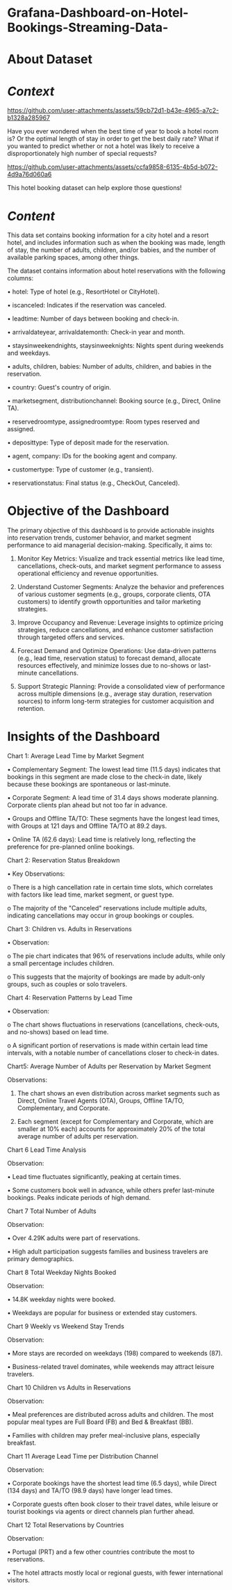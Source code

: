 # Grafana-Dashboard-on-Hotel-Bookings-Streaming-Data-

# About Dataset
# *Context*

https://github.com/user-attachments/assets/59cb72d1-b43e-4965-a7c2-b1328a285967


Have you ever wondered when the best time of year to book a hotel room is? Or the optimal length of stay in order to get the best daily rate? What if you wanted to predict whether or not a hotel was likely to receive a disproportionately high number of special requests?

https://github.com/user-attachments/assets/ccfa9858-6135-4b5d-b072-4d9a76d060a6



This hotel booking dataset can help explore those questions!

# *Content*
This data set contains booking information for a city hotel and a resort hotel, and includes information such as when the booking was made, length of stay, the number of adults, children, and/or babies, and the number of available parking spaces, among other things.

The dataset contains information about hotel reservations with the following columns:

•	hotel: Type of hotel (e.g., ResortHotel or CityHotel).

•	iscanceled: Indicates if the reservation was canceled.

•	leadtime: Number of days between booking and check-in.

•	arrivaldateyear, arrivaldatemonth: Check-in year and month.

•	staysinweekendnights, staysinweeknights: Nights spent during weekends and weekdays.

•	adults, children, babies: Number of adults, children, and babies in the reservation.

•	country: Guest's country of origin.

•	marketsegment, distributionchannel: Booking source (e.g., Direct, Online TA).

•	reservedroomtype, assignedroomtype: Room types reserved and assigned.

•	deposittype: Type of deposit made for the reservation.

•	agent, company: IDs for the booking agent and company.

•	customertype: Type of customer (e.g., transient).

•	reservationstatus: Final status (e.g., CheckOut, Canceled).


# Objective of the Dashboard

The primary objective of this dashboard is to provide actionable insights into reservation trends, customer behavior, and market segment performance to aid managerial decision-making. Specifically, it aims to:

1. Monitor Key Metrics: Visualize and track essential metrics like lead time, cancellations, check-outs, and market segment performance to assess operational efficiency and revenue opportunities.

2. Understand Customer Segments: Analyze the behavior and preferences of various customer segments (e.g., groups, corporate clients, OTA customers) to identify growth opportunities and tailor marketing strategies.

3. Improve Occupancy and Revenue: Leverage insights to optimize pricing strategies, reduce cancellations, and enhance customer satisfaction through targeted offers and services.

4. Forecast Demand and Optimize Operations: Use data-driven patterns (e.g., lead time, reservation status) to forecast demand, allocate resources effectively, and minimize losses due to no-shows or last-minute cancellations.

5. Support Strategic Planning: Provide a consolidated view of performance across multiple dimensions (e.g., average stay duration, reservation sources) to inform long-term strategies for customer acquisition and retention.

# Insights of the Dashboard

Chart 1: Average Lead Time by Market Segment

•	Complementary Segment: The lowest lead time (11.5 days) indicates that bookings in this segment are made close to the check-in date, likely because these bookings are spontaneous or last-minute.

•	Corporate Segment: A lead time of 31.4 days shows moderate planning. Corporate clients plan ahead but not too far in advance.

•	Groups and Offline TA/TO: These segments have the longest lead times, with Groups at 121 days and Offline TA/TO at 89.2 days.

•	Online TA (62.6 days): Lead time is relatively long, reflecting the preference for pre-planned online bookings.

Chart 2: Reservation Status Breakdown

•	Key Observations:

o	There is a high cancellation rate in certain time slots, which correlates with factors like lead time, market segment, or guest type.

o	The majority of the "Canceled" reservations include multiple adults, indicating cancellations may occur in group bookings or couples.

Chart 3: Children vs. Adults in Reservations

•	Observation:

o	The pie chart indicates that 96% of reservations include adults, while only a small percentage includes children.

o	This suggests that the majority of bookings are made by adult-only groups, such as couples or solo travelers.

Chart 4: Reservation Patterns by Lead Time

•	Observation:

o	The chart shows fluctuations in reservations (cancellations, check-outs, and no-shows) based on lead time.

o	A significant portion of reservations is made within certain lead time intervals, with a notable number of cancellations closer to check-in dates.

Chart5: Average Number of Adults per Reservation by Market Segment

Observations:

1.	The chart shows an even distribution across market segments such as Direct, Online Travel Agents (OTA), Groups, Offline TA/TO, Complementary, and Corporate.

2.	Each segment (except for Complementary and Corporate, which are smaller at 10% each) accounts for approximately 20% of the total average number of adults per reservation.

Chart 6 Lead Time Analysis

Observation:

•	 Lead time fluctuates significantly, peaking at certain times.

•	Some customers book well in advance, while others prefer last-minute bookings. Peaks indicate periods of high demand.

Chart 7 Total Number of Adults

Observation: 

•	Over 4.29K adults were part of reservations.

•	High adult participation suggests families and business travelers are primary demographics.

Chart 8  Total Weekday Nights Booked

Observation:

•	 14.8K weekday nights were booked.

•	Weekdays are popular for business or extended stay customers.

Chart 9  Weekly vs Weekend Stay Trends

Observation:

•	 More stays are recorded on weekdays (198) compared to weekends (87).

•	Business-related travel dominates, while weekends may attract leisure travelers.

Chart 10  Children vs Adults in Reservations

Observation:

•	 Meal preferences are distributed across adults and children. The most popular meal types are Full Board (FB) and Bed & Breakfast (BB).

•	Families with children may prefer meal-inclusive plans, especially breakfast.

Chart 11  Average Lead Time per Distribution Channel

Observation:

•	 Corporate bookings have the shortest lead time (6.5 days), while Direct (134 days) and TA/TO (98.9 days) have longer lead times.

•	Corporate guests often book closer to their travel dates, while leisure or tourist bookings via agents or direct channels plan further ahead.

Chart 12  Total Reservations by Countries

Observation: 

•	Portugal (PRT) and a few other countries contribute the most to reservations.

•	The hotel attracts mostly local or regional guests, with fewer international visitors.

